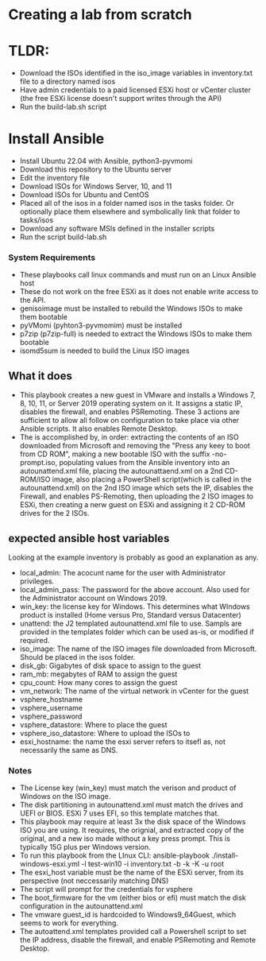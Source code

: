 # Creating a lab from scratch

# TLDR:
- Download the ISOs identified in the iso_image variables in inventory.txt file to a directory named isos 
- Have admin credentials to a paid licensed ESXi host or vCenter cluster (the free ESXi license doesn't support writes through the API)
- Run the build-lab.sh script


# Install Ansible
- Install Ubuntu 22.04 with Ansible, python3-pyvmomi
- Download this repository to the Ubuntu server
- Edit the inventory file
- Download ISOs for Windows Server, 10, and 11
- Download ISOs for Ubuntu and CentOS
- Placed all of the isos in a folder named isos in the tasks folder. Or optionally place them elsewhere and symbolically link that folder to tasks/isos
- Download any software MSIs defined in the installer scripts
- Run the script build-lab.sh

### System Requirements
- These playbooks call linux commands and must run on an Linux Ansible host
- These do not work on the free ESXi as it does not enable write access to the API.
- genisoimage must be installed to rebuild the Windows ISOs to make them bootable
- pyVMomi (pyhton3-pyvmomim) must be installed
- p7zip (p7zip-full) is needed to extract the Windows ISOs to make them bootable
- isomd5sum is needed to build the Linux ISO images

## What it does
- This playbook creates a new guest in VMware and installs a Windows 7, 8, 10, 11, or Server 2019 operating system on it. It assigns a static IP, disables the firewall, and enables PSRemoting. These 3 actions are sufficient to allow all follow on configuration to take place via other Ansible scripts. It also enables Remote Desktop. 
- The is accomplished by, in order: extracting the contents of an ISO downloaded from Microsoft and removing the "Press any keey to boot from CD ROM", making a new bootable ISO with the suffix -no-prompt.iso, populating values from the Ansible inventory into an autounattend.xml file, placing the autounattaend.xml on a 2nd CD-ROM/ISO image, also placing a PowerShell script(which is called in the autounattend.xml) on the 2nd ISO image which sets the IP, disables the Firewall, and enables PS-Remoting, then uploading the 2 ISO images to ESXi, then creating a nerw guest on ESXi and assigning it 2 CD-ROM drives for the 2 ISOs.

## expected ansible host variables
Looking at the example inventory is probably as good an explanation as any.
- local_admin: The acocunt name for the user with Administrator privileges. 
- local_admin_pass: The password for the above account. Also used for the Administrator account on Windows 2019.
- win_key: the license key for Windows. This determines what WIndows product is installed (Home versus Pro, Standard versus Datacenter)
- unattend: the J2 templated autounattend.xml file to use. Sampls are provided in the templates folder which can be used as-is, or modified if required.
- iso_image: The name of the ISO images file downloaded from Microsoft. Should be placed in the isos folder.
- disk_gb: Gigabytes of disk space to assign to the guest
- ram_mb: megabytes of RAM to assign the guest
- cpu_count: How many cores to assign the guest
- vm_network: The name of the virtual network in vCenter for the guest
- vsphere_hostname
- vsphere_username
- vsphere_password
- vsphere_datastore: Where to place the guest
- vsphere_iso_datastore: Where to upload the ISOs to
- esxi_hostname: the name the esxi server refers to itsefl as, not necessarily the same as DNS.

### Notes
- The License key (win_key) must match the verison and product of Windows on the ISO image. 
- The disk partitioning in autounattend.xml must match the drives and UEFI or BIOS. ESXi 7 uses EFI, so this template matches that.
- This playbook may require at least 3x the disk space of the Windows ISO you are using. It requires, the orignial, and extracted copy of the original, and a new iso made without a key press prompt. This is typically 15G plus per Windows version.
- To run this playbook from the LInux CLI: ansible-playbook ./install-windows-esxi.yml -l test-win10 -i inventory.txt -b -k -K -u root
- The esxi_host variable must be the name of the ESXi server, from its perspective (not neccessarily matching DNS)
- The script will prompt for the credentials for vsphere
- The boot_firmware for the vm (either bios or efi) must match the disk configuration in the autounattend.xml 
- The vmware guest_id is hardcoided to Windows9_64Guest, which seems to work for everything. 
- The autoattend.xml templates provided call a Powershell script to set the IP address, disable the firewall, and enable PSRemoting and Remote Desktop. 
